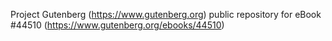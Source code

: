 Project Gutenberg (https://www.gutenberg.org) public repository for eBook #44510 (https://www.gutenberg.org/ebooks/44510)
